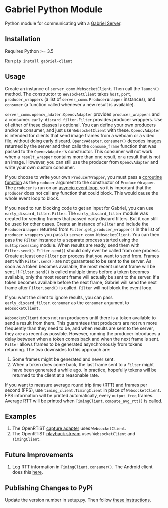 # Gabriel Python Module

Python module for communicating with a [Gabriel Server](https://github.com/cmusatyalab/gabriel-server-common).

## Installation
Requires Python >= 3.5

Run `pip install gabriel-client`

## Usage

Create an instance of `server_comm.WebsocketClient`. Then call
the `launch()` method. The constructor to `WevsocketClient` takes `host`,
`port`, `producer_wrappers` (a list of
`server_comm.ProducerWrapper` instances), and `consumer` (a
function called whenever a new result is available).

`server_comm.opencv_adater.OpencvAdapter` provides
`producer_wrappers` and a consumer.
`early_discard_filter.Filter` provides producer wrappers.
Use of either of these classes is optional. You can define your own producers
and/or a consumer, and just use `WebsocketClient` with these. `OpencvAdapter` is
intended for clients that send image frames from a webcam or a video file,
without doing early discard. `OpencvAdapter.consumer()` decodes images returned
by the server and then calls the `consume_frame` function that was passed to the
`OpencvAdapter`'s constructor. This consumer will not work when a
`result_wrapper` contains more than one result, or a result that is not an
image. However, you can still use the producer from `OpencvAdapter` and write
your own custom consumer.

If you choose to write your own `ProducerWrapper`, you must pass a
[coroutine function](https://docs.python.org/3/glossary.html#term-coroutine-function)
as the `producer` argument to the constructor of `ProducerWrapper`. The
`producer` is run on an
[asyncio event loop](https://docs.python.org/3/library/asyncio-eventloop.html#event-loop),
so it is important that the `producer` does not call any function that could
block. This would cause the whole event loop to block.

If you need to run blocking code to get an input for Gabriel, you can use
`early_discard_filter.Filter`. The `early_discard_filter` module was created for
sending frames that passed early discard filters. But it can still be used for
other cases. Create an instance of `Filter` and include the `ProducerWrapper`
returned from `Filter.get_producer_wrapper()` in the list of `producer_wrappers`
you pass to `server_comm.WebsocketClient`. You can then pass the `Filter`
instance to a separate process started using the `multiprocessing` module. When
results are ready, send them with `Filter.send()`. `Filter.send()` should only
ever be called from one process. Create at least one `Filter` per process that
you want to send from. Frames sent with `Filter.send()` are not guaranteed to be
sent to the server. As soon as a token becomes available, the most recent unsent
frame will be sent. If `Filter.send()` is called multiple times before a token
becomes available, only the most recent frame will actually be sent to the
server. If a token becomes available before the next frame, Gabriel
will send the next frame after `Filter.send()` is called. `Filter` will not
block the event loop.

If you want the client to ignore results, you can pass
`early_discard_filter.consumer` as the `consumer` argument to `WebsocketClient`.

`WebsocketClient` does not run producers until there is a token available to
send a result from them. This guarantees that producers are not run more
frequently than they need to be, and when results are sent to the server, they
are as recent as possible. However, running the producer introduces a delay
between when a token comes back and when the next frame is sent. `Filter` allows
frames to be generated asynchronously from tokens returning. The two downsides
to this approach are:
1. Some frames might be generated and never sent.
2. When a token does come back, the last frame sent to a `Filter` might have
   been generated a while ago. In practice, hopefully tokens will be returned to
   the client at a reasonable rate.

If you want to measure average round trip time (RTT) and frames per second
(FPS), use `timing_client.TimingClient` in place of `WebsocketClient`. FPS
information will be printed automatically, every `output_freq` frames. Average
RTT will be printed when `TimingClient.compute_avg_rtt()` is called.

## Examples

1. The OpenRTiST
   [capture adapter](https://github.com/cmusatyalab/openrtist/blob/dfc3e246031a3006bdf0f5fcaa192ed0a5237ab8/python-client/capture_adapter.py#L7)
   uses `WebsocketClient`.
2. The OpenRTiST [playback stream](https://github.com/cmusatyalab/openrtist/blob/master/python-client/playback_stream.py)
   uses `WebsocketClient` and `TimingClient`.


## Future Improvements

1. Log RTT information in `TimingClient.consumer()`. The Android client does
   this
   [here](https://github.com/cmusatyalab/gabriel-android-common/blob/4a85b0650611b47dc5d07afd934c74037fe1d55d/client/src/main/java/edu/cmu/cs/gabriel/client/comm/MeasurementServerComm.java#L42).

## Publishing Changes to PyPi

Update the version number in setup.py. Then follow [these instructions](https://packaging.python.org/tutorials/packaging-projects/#generating-distribution-archives).
